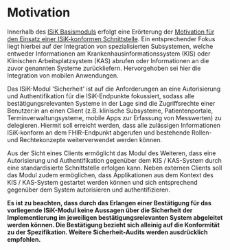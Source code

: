 # Motivation

Innerhalb des [ISiK Basismoduls](https://simplifier.net/guide/ImplementierungsleitfadenISiK-Basismodul/Einfuehrung) erfolgt eine Erörterung der [Motivation für den Einsatz einer ISiK-konformen Schnittstelle](https://simplifier.net/guide/ImplementierungsleitfadenISiK-Basismodul/Motivation). Ein entsprechender Fokus liegt hierbei auf der Integration von spezialisierten Subsystemen, welche entweder Informationen am Krankenhausinformationssystem (KIS) oder Klinischen Arbeitsplatzsystem (KAS) abrufen oder Informationen an die zuvor genannten Systeme zurückliefern. Hervorgehoben sei hier die Integration von mobilen Anwendungen. 

Das ISiK-Modul 'Sicherheit' ist auf die Anforderungen an eine Autorisierung und Authentifikation für die ISiK-Endpunkte fokussiert, sodass alle bestätigungsrelevanten Systeme in der Lage sind die Zugriffsrechte einer Benutzer:in an einen Client (z.B. klinische Subsysteme, Patientenportale, Terminverwaltungsysteme, mobile Apps zur Erfassung von Messwerten) zu delegieren. Hiermit soll erreicht werden, dass alle zulässigen Informationen ISiK-konform an dem FHIR-Endpunkt abgerufen und bestehende Rollen- und Rechtekonzepte weiterverwendet werden können.

Aus der Sicht eines Clients ermöglicht das Modul des Weiteren, dass eine Autorisierung und Authentifikation gegenüber dem KIS / KAS-System durch eine standardisierte Schnittstelle erfolgen kann. Neben externen Clients soll das Modul zudem ermöglichen, dass Applikationen aus dem Kontext des KIS / KAS-System gestartet werden können und sich entsprechend gegenüber dem System autorisieren und authentifizieren.

**Es ist zu beachten, dass durch das Erlangen einer Bestätigung für das vorliegende ISiK-Modul keine Aussagen über die Sicherheit der Implementierung im jeweiligen bestätigungsrelevanten System abgeleitet werden können. Die Bestätigung bezieht sich alleinig auf die Konformität zu der Spezifikation. Weitere Sicherheit-Audits werden ausdrücklich empfohlen.**
